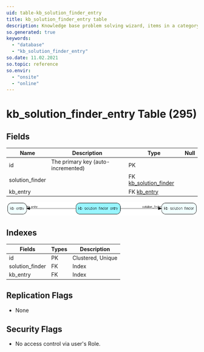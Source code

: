 ```yaml
---
uid: table-kb_solution_finder_entry
title: kb_solution_finder_entry table
description: Knowledge base problem solving wizard, items in a category linking to a knowledge base entry
so.generated: true
keywords:
  - "database"
  - "kb_solution_finder_entry"
so.date: 11.02.2021
so.topic: reference
so.envir:
  - "onsite"
  - "online"
---
```


# kb\_solution\_finder\_entry Table (295)

## Fields

| Name | Description | Type | Null |
|------|-------------|------|:----:|
|id|The primary key (auto-incremented)|PK| |
|solution\_finder||FK [kb_solution_finder](kb-solution-finder.md)| |
|kb\_entry||FK [kb_entry](kb-entry.md)| |


![kb_solution_finder_entry table relationship diagram](./media/kb_solution_finder_entry.png)

## Indexes

| Fields | Types | Description |
|--------|-------|-------------|
|id |PK |Clustered, Unique |
|solution\_finder |FK |Index |
|kb\_entry |FK |Index |

## Replication Flags

* None

## Security Flags

* No access control via user's Role.

